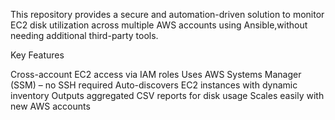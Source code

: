 This repository provides a secure and automation-driven solution to monitor EC2 disk utilization across multiple AWS accounts using Ansible,without needing additional third-party tools.

Key Features

Cross-account EC2 access via IAM roles
Uses AWS Systems Manager (SSM) – no SSH required
Auto-discovers EC2 instances with dynamic inventory
Outputs aggregated CSV reports for disk usage
Scales easily with new AWS accounts
